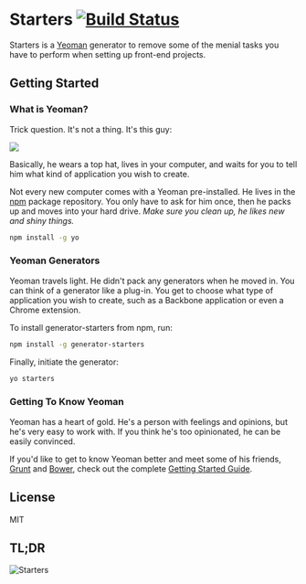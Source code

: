 # Starters [![Build Status](https://secure.travis-ci.org/nouveller/generator-starters.png?branch=master)](https://travis-ci.org/nouveller/generator-starters)

Starters is a [Yeoman](http://yeoman.io) generator to remove some of the menial tasks you have to perform when setting up front-end projects.

## Getting Started

### What is Yeoman?

Trick question. It's not a thing. It's this guy:

![](http://i.imgur.com/JHaAlBJ.png)

Basically, he wears a top hat, lives in your computer, and waits for you to tell him what kind of application you wish to create.

Not every new computer comes with a Yeoman pre-installed. He lives in the [npm](https://npmjs.org) package repository. You only have to ask for him once, then he packs up and moves into your hard drive. *Make sure you clean up, he likes new and shiny things.*

```bash
npm install -g yo
```

### Yeoman Generators

Yeoman travels light. He didn't pack any generators when he moved in. You can think of a generator like a plug-in. You get to choose what type of application you wish to create, such as a Backbone application or even a Chrome extension.

To install generator-starters from npm, run:

```bash
npm install -g generator-starters
```

Finally, initiate the generator:

```bash
yo starters
```

### Getting To Know Yeoman

Yeoman has a heart of gold. He's a person with feelings and opinions, but he's very easy to work with. If you think he's too opinionated, he can be easily convinced.

If you'd like to get to know Yeoman better and meet some of his friends, [Grunt](http://gruntjs.com) and [Bower](http://bower.io), check out the complete [Getting Started Guide](https://github.com/yeoman/yeoman/wiki/Getting-Started).


## License

MIT

## TL;DR
![Starters](http://media.giphy.com/media/haBeggedmenEA/giphy.gif)
